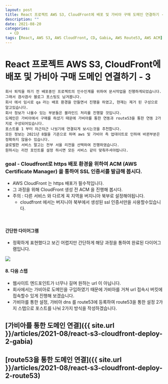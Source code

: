 ```yaml
---
layout: post
title: React 프로젝트 AWS S3, CloudFront에 배포 및 가비아 구매 도메인 연결하기 - 3
description: ""
date: 2021-08-20
categories:
  - CD
tags: [React, AWS S3, AWS CloudFront, CD, Gabia, AWS Route53, AWS ACM]
---
```


# React 프로젝트 AWS S3, CloudFront에 배포 및 가비아 구매 도메인 연결하기 - 3

```text
회사 퇴직을 하기 전 배포중인 프로젝트의 인수인계를 위하여 문서작업을 진행하게되었습니다.
그래서 겸사겸사 블로그 포스팅도 남겨봅니다.
회사 에서 임시로 qa 라는 배포 환경을 만들면서 진행을 하였고, 현재는 제거 된 구성으로 알고있습니다.
회사 정보가 나올수 있는 부분들은 블라인드 처리를 진행할 것입니다.
도메인은 가비아에서 구매를 하셨기 때문에 가비아를 통한 연동과 route53을 통한 연동 2가지로 구성되어있습니다.
포스트를 1 부터 차근차근 나눴기에 연결되게 보시는것을 추천합니다.
모든 정보는 2021년 8월을 기준으로 하며 aws 및 가비아 측 업데이트로 인하여 바뀐부분은 정확하지 않을수 있습니다.
글로벌한 서비스 말고는 전부 서울 리전을 선택하여 진행하였습니다. 
원하시는 리전 포인트를 설정 하시면 모든 서비스 같이 맞춰주셔야됩니다.
```


### goal - Cloudfront로 https 배포 환경을 위하여 ACM (AWS Certificate Manager) 을 통하여 SSL 인증서를 발급해 봅시다.

- AWS CloudFront 는 https 배포가 필수적입니다.
- 그 과정을 위해 CloudFront 생성 전 ACM 을 진행해 봅시다.
- 주의 : 다른 서비스 와 다르게 꼭 지역을 버지니아 북부로 설정해야됩니다. 
  - cloudfront 에서는 버지니아 북부에서 생성된 ssl 인증서만을 사용할수있습니다.
<br>


#### 간단한 다이어그램

- 정확하게 표현했다고 보긴 어렵지만 간단하게 해당 과정을 통하여 완료된 다이어그램입니다.


<img src="{{ site.url }}/assets/image/2021-08-20-react-s3-cloudfront-deploy-1/image14.png" class="col-12">


#### 8. 다음 스탭

- 웹사이트 엔드포인트가 너무나 길며 원하는 url 이 아닙니다.
- 회사에서는 가비아로 도메인을 구입하였기 때문에 가비아를 거쳐 url 접속시 버킷에 접속할수 있게 진행해 보겠습니다.
- 가비아를 통한 설정, 가비아 dns 를 route53에 등록하여 route53을 통한 설정 2가지 스탭으로 포스트를 나눠 2가지 방식을 작성하겠습니다.


## [가비아를 통한 도메인 연결]({{ site.url }}/articles/2021-08/react-s3-cloudfront-deploy-2-gabia)
## [route53을 통한 도메인 연결]({{ site.url }}/articles/2021-08/react-s3-cloudfront-deploy-2-route53)